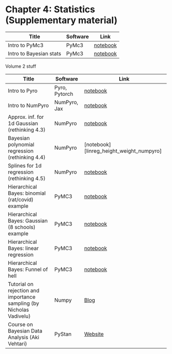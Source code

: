 # Chapter 4: Statistics  (Supplementary material)

[bayes_intro]: https://colab.research.google.com/github/probml/pyprobml/blob/master/notebooks/bayes_intro.ipynb

[pymc3]: https://colab.research.google.com/github/probml/pyprobml/blob/master/notebooks/pymc3_intro.ipynb
[rats]: https://colab.research.google.com/github/probml/pyprobml/blob/master/notebooks/hbayes_binom_rats_pymc3.ipynb
[schools]: https://colab.research.google.com/github/probml/pyprobml/blob/master/notebooks/schools8_pymc3.ipynb
[linreg]: https://colab.research.google.com/github/probml/pyprobml/blob/master/notebooks/linreg_hbayes_1d_pymc3.ipynb
[funnel]: https://colab.research.google.com/github/probml/pyprobml/blob/master/notebooks/funnel_pymc3.ipynb

[numpyro]: https://colab.research.google.com/github/probml/pyprobml/blob/master/notebooks/numpyro_intro.ipynb
[pyro]: https://colab.research.google.com/github/probml/pyprobml/blob/master/notebooks/pyro_intro.ipynb

[gauss_param_inf_numpyro]: https://colab.research.google.com/github/probml/pyprobml/blob/master/notebooks/gaussian_param_inf_1d_numpyro.ipynb
[height_weight_numpyro]: https://colab.research.google.com/github/probml/pyprobml/blob/master/notebooks/linreg_height_weight_numpyro.ipynb
[splines_numpyro]: https://colab.research.google.com/github/probml/pyprobml/blob/master/notebooks/splines_numpyro.ipynb

|Title|Software|Link|
|-----------|----|----|
|Intro to PyMc3 |PyMc3| [notebook][pymc3] |
|Intro to Bayesian stats| PyMc3| [notebook][bayes_intro]|


Volume 2 stuff


|Title|Software|Link|
|-----------|----|----|
|Intro to Pyro | Pyro, Pytorch | [notebook][numpyro]| 
|Intro to NumPyro | NumPyro, Jax | [notebook][numpyro]| 
|Approx. inf. for 1d Gaussian (rethinking 4.3) | NumPyro | [notebook][gauss_param_inf_numpyro]|
|Bayesian polynomial regression (rethinking 4.4) | NumPyro | [notebook][linreg_height_weight_numpyro]|
|Splines for 1d regression (rethinking 4.5) | NumPyro | [notebook][splines_numpyro]|
|Hierarchical Bayes: binomial (rat/covid) example| PyMC3 |[notebook][rats]|
|Hierarchical Bayes: Gaussian (8 schools) example| PyMC3 |[notebook][schools]|
|Hierarchical Bayes: linear regression| PyMC3 |[notebook][linreg]|
|Hierarchical Bayes: Funnel of hell | PyMC3| [notebook][funnel]|
|Tutorial on rejection and importance sampling (by Nicholas Vadivelu)| Numpy | [Blog](https://nicholasvadivelu.com/2021/03/09/rejection-importance-sampling/)
|Course on Bayesian Data Analysis (Aki Vehtari)| PyStan | [Website](https://avehtari.github.io/BDA_course_Aalto/)
